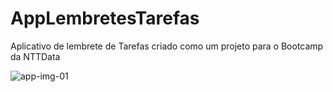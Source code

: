 # AppLembretesTarefas
Aplicativo de lembrete de Tarefas criado como um projeto para o Bootcamp da NTTData

![app-img-01](https://user-images.githubusercontent.com/87132093/152098490-477b7037-fde7-432a-8061-a1331fb3ec54.jpeg)


